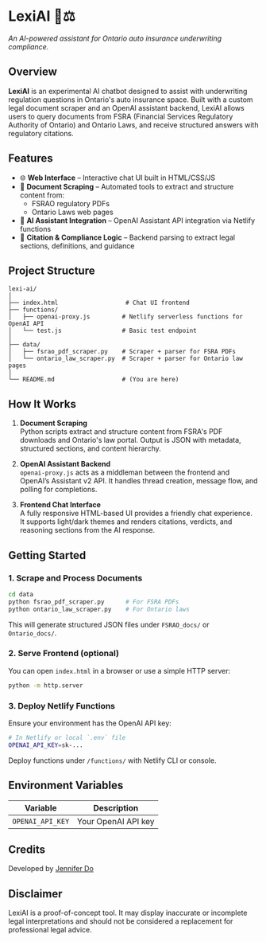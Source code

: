 # LexiAI 🧠⚖️

*An AI-powered assistant for Ontario auto insurance underwriting compliance.*

## Overview

**LexiAI** is an experimental AI chatbot designed to assist with underwriting regulation questions in Ontario's auto insurance space. Built with a custom legal document scraper and an OpenAI assistant backend, LexiAI allows users to query documents from FSRA (Financial Services Regulatory Authority of Ontario) and Ontario Laws, and receive structured answers with regulatory citations.

## Features

- 🌐 **Web Interface** – Interactive chat UI built in HTML/CSS/JS
- 📜 **Document Scraping** – Automated tools to extract and structure content from:
  - FSRAO regulatory PDFs
  - Ontario Laws web pages
- 🧠 **AI Assistant Integration** – OpenAI Assistant API integration via Netlify functions
- 📘 **Citation & Compliance Logic** – Backend parsing to extract legal sections, definitions, and guidance

## Project Structure

```
lexi-ai/
│
├── index.html                   # Chat UI frontend
├── functions/                  
│   ├── openai-proxy.js         # Netlify serverless functions for OpenAI API
│   └── test.js                 # Basic test endpoint
│
├── data/
│   ├── fsrao_pdf_scraper.py    # Scraper + parser for FSRA PDFs
│   └── ontario_law_scraper.py  # Scraper + parser for Ontario law pages
│
└── README.md                   # (You are here)
```

## How It Works

1. **Document Scraping**\
   Python scripts extract and structure content from FSRA's PDF downloads and Ontario's law portal. Output is JSON with metadata, structured sections, and content hierarchy.

2. **OpenAI Assistant Backend**\
   `openai-proxy.js` acts as a middleman between the frontend and OpenAI’s Assistant v2 API. It handles thread creation, message flow, and polling for completions.

3. **Frontend Chat Interface**\
   A fully responsive HTML-based UI provides a friendly chat experience. It supports light/dark themes and renders citations, verdicts, and reasoning sections from the AI response.

## Getting Started

### 1. Scrape and Process Documents

```bash
cd data
python fsrao_pdf_scraper.py      # For FSRA PDFs
python ontario_law_scraper.py    # For Ontario laws
```

This will generate structured JSON files under `FSRAO_docs/` or `Ontario_docs/`.

### 2. Serve Frontend (optional)

You can open `index.html` in a browser or use a simple HTTP server:

```bash
python -m http.server
```

### 3. Deploy Netlify Functions

Ensure your environment has the OpenAI API key:

```bash
# In Netlify or local `.env` file
OPENAI_API_KEY=sk-...
```

Deploy functions under `/functions/` with Netlify CLI or console.

## Environment Variables

| Variable         | Description         |
| ---------------- | ------------------- |
| `OPENAI_API_KEY` | Your OpenAI API key |

## Credits

Developed by [Jennifer Do](https://www.linkedin.com/in/do-jennifer/)

## Disclaimer

LexiAI is a proof-of-concept tool. It may display inaccurate or incomplete legal interpretations and should not be considered a replacement for professional legal advice.

